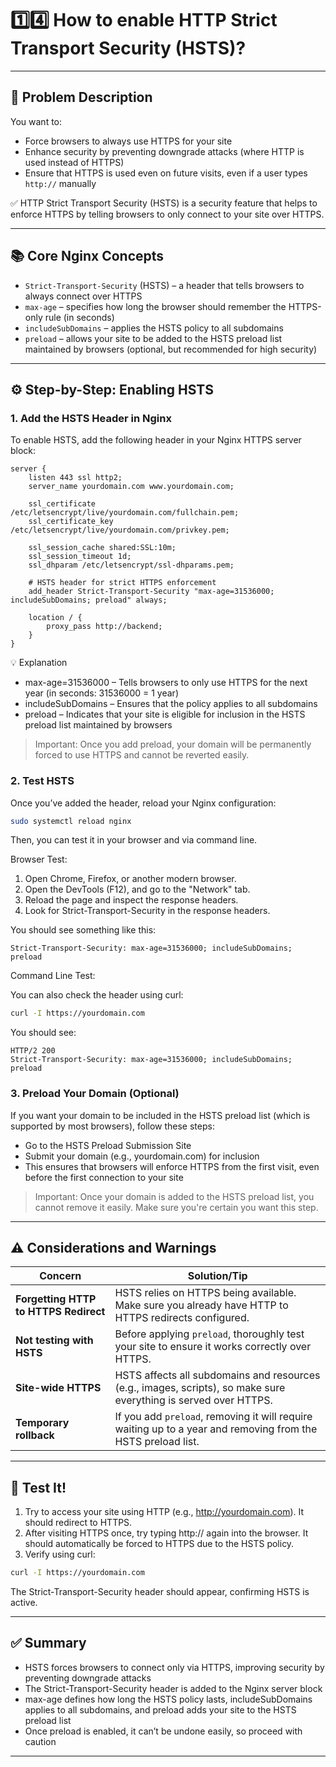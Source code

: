 # 1️⃣4️⃣ How to enable HTTP Strict Transport Security (HSTS)?

---

## 🧩 Problem Description

You want to:

- Force browsers to always use HTTPS for your site
- Enhance security by preventing downgrade attacks (where HTTP is used instead of HTTPS)
- Ensure that HTTPS is used even on future visits, even if a user types `http://` manually

✅ HTTP Strict Transport Security (HSTS) is a security feature that helps to enforce HTTPS by telling browsers to only connect to your site over HTTPS.

---

## 📚 Core Nginx Concepts

- `Strict-Transport-Security` (HSTS) – a header that tells browsers to always connect over HTTPS
- `max-age` – specifies how long the browser should remember the HTTPS-only rule (in seconds)
- `includeSubDomains` – applies the HSTS policy to all subdomains
- `preload` – allows your site to be added to the HSTS preload list maintained by browsers (optional, but recommended for high security)

---

## ⚙️ Step-by-Step: Enabling HSTS

### 1. **Add the HSTS Header in Nginx**

To enable HSTS, add the following header in your Nginx HTTPS server block:

```nginx
server {
    listen 443 ssl http2;
    server_name yourdomain.com www.yourdomain.com;

    ssl_certificate /etc/letsencrypt/live/yourdomain.com/fullchain.pem;
    ssl_certificate_key /etc/letsencrypt/live/yourdomain.com/privkey.pem;

    ssl_session_cache shared:SSL:10m;
    ssl_session_timeout 1d;
    ssl_dhparam /etc/letsencrypt/ssl-dhparams.pem;

    # HSTS header for strict HTTPS enforcement
    add_header Strict-Transport-Security "max-age=31536000; includeSubDomains; preload" always;

    location / {
        proxy_pass http://backend;
    }
}
```

💡 Explanation

- max-age=31536000 – Tells browsers to only use HTTPS for the next year (in seconds: 31536000 = 1 year)
- includeSubDomains – Ensures that the policy applies to all subdomains
- preload – Indicates that your site is eligible for inclusion in the HSTS preload list maintained by browsers

> Important: Once you add preload, your domain will be permanently forced to use HTTPS and cannot be reverted easily.

### 2. Test HSTS

Once you’ve added the header, reload your Nginx configuration:

```bash
sudo systemctl reload nginx
```

Then, you can test it in your browser and via command line.

Browser Test:

1. Open Chrome, Firefox, or another modern browser.
2. Open the DevTools (F12), and go to the "Network" tab.
3. Reload the page and inspect the response headers.
4. Look for Strict-Transport-Security in the response headers.

You should see something like this:

```http
Strict-Transport-Security: max-age=31536000; includeSubDomains; preload
```

Command Line Test:

You can also check the header using curl:

```bash
curl -I https://yourdomain.com
```

You should see:

```http
HTTP/2 200
Strict-Transport-Security: max-age=31536000; includeSubDomains; preload
```

### 3. Preload Your Domain (Optional)

If you want your domain to be included in the HSTS preload list (which is supported by most browsers), follow these steps:

- Go to the HSTS Preload Submission Site
- Submit your domain (e.g., yourdomain.com) for inclusion
- This ensures that browsers will enforce HTTPS from the first visit, even before the first connection to your site

> Important: Once your domain is added to the HSTS preload list, you cannot remove it easily. Make sure you're certain you want this step.

---

## ⚠️ Considerations and Warnings

| Concern                               | Solution/Tip                                                                                                     |
| ------------------------------------- | ---------------------------------------------------------------------------------------------------------------- |
| **Forgetting HTTP to HTTPS Redirect** | HSTS relies on HTTPS being available. Make sure you already have HTTP to HTTPS redirects configured.             |
| **Not testing with HSTS**             | Before applying `preload`, thoroughly test your site to ensure it works correctly over HTTPS.                    |
| **Site-wide HTTPS**                   | HSTS affects all subdomains and resources (e.g., images, scripts), so make sure everything is served over HTTPS. |
| **Temporary rollback**                | If you add `preload`, removing it will require waiting up to a year and removing from the HSTS preload list.     |

---

## 🧪 Test It!

1. Try to access your site using HTTP (e.g., http://yourdomain.com). It should redirect to HTTPS.
2. After visiting HTTPS once, try typing http:// again into the browser. It should automatically be forced to HTTPS due to the HSTS policy.
3. Verify using curl:

```bash
curl -I https://yourdomain.com
```

The Strict-Transport-Security header should appear, confirming HSTS is active.

---

## ✅ Summary

- HSTS forces browsers to connect only via HTTPS, improving security by preventing downgrade attacks
- The Strict-Transport-Security header is added to the Nginx server block
- max-age defines how long the HSTS policy lasts, includeSubDomains applies to all subdomains, and preload adds your site to the HSTS preload list
- Once preload is enabled, it can’t be undone easily, so proceed with caution

---
